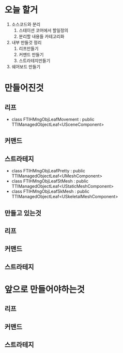 # 오늘 할거
1. 소스코드와 분리
	1. 스테이션 코어에서 할일정의
	2. 분리할 내용들 카테고리화
2. 내부 만들것 정리
	1. 리프만들기
	2. 커맨드 만들기
	3. 스트라테지만들기
3. 쉐어보드 만들기
# 만들어진것
## 리프
+ class FTIHMngObjLeafMovement : public TTIManagedObjectLeaf\<USceneComponent\> 
## 커맨드
## 스트라테지
+ class FTIHMngObjLeafPretty : public TTIManagedObjectLeaf\<UMeshComponent\>
+ class FTIHMngObjLeafStMesh : public TTIManagedObjectLeaf\<UStaticMeshComponent\>
+ class FTIHMngObjLeafSkMesh : public TTIManagedObjectLeaf\<USkeletalMeshComponent\>

## 만들고 있는것
## 리프

## 커맨드
## 스트라테지


# 앞으로 만들어야하는것
## 리프

## 커맨드
## 스트라테지

